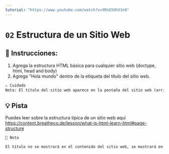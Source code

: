 ```yaml
---
tutorial: "https://www.youtube.com/watch?v=XMiG5UhV1n0"
---
```

# `02` Estructura de un Sitio Web

## 📝 Instrucciones:

1. Agrega la estructura HTML básica para cualquier sitio web (doctype, html, head and body)
2. Agrega "Hola mundo" dentro de la etiqueta del título del sitio web.

```md
⚠️️️️ Cuidado
Nota: El título del sitio web aparece en la pestaña del sitio web (arriba en el navegador)
```

## 💡 Pista

Puedes leer sobre la estructura típica de un sitio web aquí
https://content.breatheco.de/lesson/what-is-html-learn-html#page-structure

```txt
📎 Nota

El título no se mostrará en el contenido del sitio web, se mostrará en la pestaña del navegador.
```